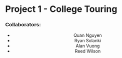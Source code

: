 <h1> Project 1 - College Touring </h1>
<h3> Collaborators: </h3>
<center>
	<ul>
		<li>Quan Nguyen</li>
		<li>Ryan Solanki</li>
		<li>Alan Vuong</li>
		<li>Reed Wilson</li>
	</ul>
</center>
